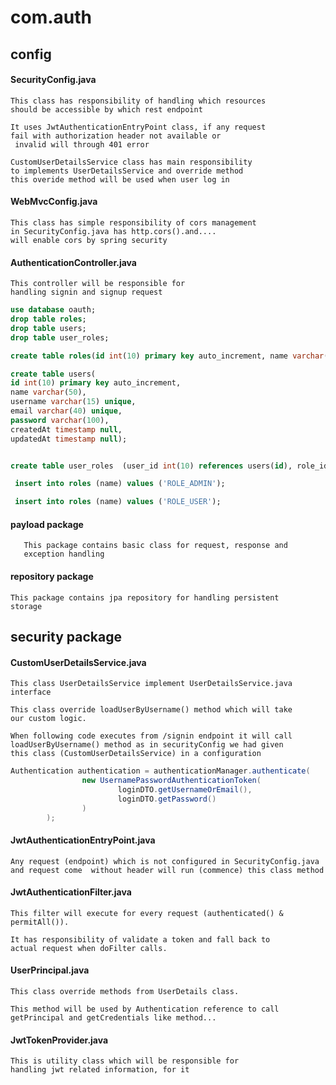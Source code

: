 
# com.auth
## config
#### SecurityConfig.java

    This class has responsibility of handling which resources
    should be accessible by which rest endpoint
    
    It uses JwtAuthenticationEntryPoint class, if any request
    fail with authorization header not available or
     invalid will through 401 error
    
    CustomUserDetailsService class has main responsibility 
    to implements UserDetailsService and override method
    this overide method will be used when user log in
    
    
#### WebMvcConfig.java
    
    This class has simple responsibility of cors management
    in SecurityConfig.java has http.cors().and....
    will enable cors by spring security
    
#### AuthenticationController.java
    
    This controller will be responsible for 
    handling signin and signup request
    
```sql
use database oauth;
drop table roles;
drop table users;
drop table user_roles;

create table roles(id int(10) primary key auto_increment, name varchar(50));

create table users(
id int(10) primary key auto_increment, 
name varchar(50), 
username varchar(15) unique, 
email varchar(40) unique, 
password varchar(100), 
createdAt timestamp null, 
updatedAt timestamp null);


create table user_roles  (user_id int(10) references users(id), role_id int(10) references roles(id), primary key (user_id, role_id));

 insert into roles (name) values ('ROLE_ADMIN');

 insert into roles (name) values ('ROLE_USER');
```

#### payload package
    
       This package contains basic class for request, response and
       exception handling
       
#### repository package

    This package contains jpa repository for handling persistent
    storage

## security package 
  #### CustomUserDetailsService.java
    
    This class UserDetailsService implement UserDetailsService.java
    interface
    
    This class override loadUserByUsername() method which will take 
    our custom logic.
    
    When following code executes from /signin endpoint it will call 
    loadUserByUsername() method as in securityConfig we had given
    this class (CustomUserDetailsService) in a configuration 

```java
Authentication authentication = authenticationManager.authenticate(
                new UsernamePasswordAuthenticationToken(
                        loginDTO.getUsernameOrEmail(),
                        loginDTO.getPassword()
                )
        );
```

#### JwtAuthenticationEntryPoint.java

    Any request (endpoint) which is not configured in SecurityConfig.java
    and request come  without header will run (commence) this class method
    
#### JwtAuthenticationFilter.java
      
    This filter will execute for every request (authenticated() & permitAll()).
    
    It has responsibility of validate a token and fall back to 
    actual request when doFilter calls.
    
#### UserPrincipal.java
    
    This class override methods from UserDetails class.
    
    This method will be used by Authentication reference to call
    getPrincipal and getCredentials like method...
    
#### JwtTokenProvider.java
    
    This is utility class which will be responsible for 
    handling jwt related information, for it 
    
    
         

 


    

    





    
    
    